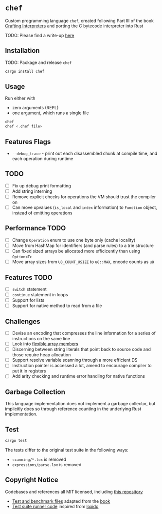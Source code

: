 # `chef`

Custom programming language `chef`, created following Part III of the book [Crafting Interpreters](https://craftinginterpreters.com/) and porting the C bytecode interpreter into Rust

TODO: Please find a write-up [here]()

## Installation

TODO: Package and release `chef`

```rust
cargo install chef
```

## Usage

Run either with

- zero arguments (REPL)
- one argument, which runs a single file

```rust
chef
chef <.chef file>
```

## Features Flags

- `--debug_trace` - print out each disassembled chunk at compile time, and each operation during runtime

## TODO

- [ ] Fix up debug print formatting
- [ ] Add string interning
- [ ] Remove explicit checks for operations the VM should trust the compiler on
- [ ] Can move upvalues (`is_local` and `index` information) to `Function` object, instead of emitting operations

## Performance TODO

- [ ] Change `Operation` enum to use one byte only (cache locality)
- [ ] Move from HashMap for identifiers (and parse rules) to a trie structure
- [ ] Can fixed sized arrays be allocated more efficicently than using `Option<T>`
- [ ] Move array sizes from `U8_COUNT_USIZE` to `u8::MAX`, encode counts as `u8`

## Features TODO

- [ ] `switch` statement
- [ ] `continue` statement in loops
- [ ] Support for lists
- [ ] Support for native method to read from a file

## Challenges

- [ ] Devise an encoding that compresses the line information for a series of instructions on the same line
- [ ] Look into [flexible array members](https://en.wikipedia.org/wiki/Flexible_array_member)
- [ ] Discerning between string literals that point back to source code and those require heap allocation
- [ ] Support resolve variable scanning through a more efficient DS
- [ ] Instruction pointer is accessed a lot, amend to encourage compiler to put it in registers
- [ ] Add arity checking and runtime error handling for native functions

## Garbage Collection

This language implementation does not implement a garbage collector, but implicitly does so through reference counting in the underlying Rust implementation.

## Test

```sh
cargo test
```

The tests differ to the original test suite in the following ways:

- `scanning/*.lox` is removed
- `expressions/parse.lox` is removed

## Copyright Notice

Codebases and references all MIT licensed, including [this repository](./LICENSE)

- [Test and benchmark files](./tests/suite/) adapted from the [book](https://github.com/munificent/craftinginterpreters)
- [Test suite runner code](./tests/run.rs) inspired from [loxido](https://github.com/ceronman/loxido/tree/unsafe)
